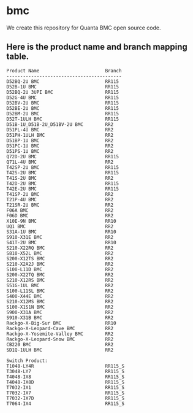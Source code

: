 # bmc
We create this repository for Quanta BMC open source code.

Here is the product name and branch mapping table.
---

    Product Name                        Branch
    ------------------------------------------
    D52BQ-2U BMC                        RR115
    D52B-1U BMC                         RR115
    D52BQ-2U 3UPI BMC                   RR115
    D52G-4U BMC                         RR115
    D52BV-2U BMC                        RR115
    D52BE-2U BMC                        RR115
    D52BM-2U BMC                        RR115
    D52T-1ULH BMC                       RR115
    D51B-1U_D51B-2U_D51BV-2U BMC        RR2
    D51PL-4U BMC                        RR2
    D51PH-1ULH BMC                      RR2
    D51BP-1U BMC                        RR2
    D51PC-1U BMC                        RR2
    D51PS-1U BMC                        RR2
    Q72D-2U BMC                         RR115
    Q71L-4U BMC                         RR2
    T42SP-2U BMC                        RR115
    T42S-2U BMC                         RR115
    T41S-2U BMC                         RR2
    T42D-2U BMC                         RR115
    T42E-2U BMC                         RR115
    T41SP-2U BMC                        RR2
    T21P-4U BMC                         RR2
    T21SR-2U BMC                        RR2
    F06A BMC                            RR2
    F06D BMC                            RR2
    X10E-9N BMC                         RR10
    UQ1 BMC                             RR2
    S31A-1U BMC                         RR10
    S910-X31E BMC                       RR2
    S41T-2U BMC                         RR10
    S210-X22RQ BMC                      RR2
    S810-X52L BMC                       RR2
    S200-X12TS BMC                      RR2
    S210-X2A2J BMC                      RR2
    S100-L11D BMC                       RR2
    S200-X22TQ BMC                      RR2
    S210-X12RS BMC                      RR2
    S51G-1UL BMC                        RR2
    S100-L11SL BMC                      RR2
    S400-X44E BMC                       RR2
    S210-X12MS BMC                      RR2
    S100-X1S1N BMC                      RR2
    S900-X31A BMC                       RR2
    S910-X31B BMC                       RR2
    Rackgo-X-Big-Sur BMC                RR10
    Rackgo-X-Leopard-Cave BMC           RR2
    Rackgo-X-Yosemite-Valley BMC        RR2
    Rackgo-X-Leopard-Snow BMC           RR2
    CB220 BMC                           RR2
    SD1Q-1ULH BMC                       RR2
    
    Switch Product:
    T1048-LY4R                          RR115_S
    T3048-LY7                           RR115_S
    T4048-IX8                           RR115_S
    T4048-IX8D                          RR115_S
    T7032-IX1                           RR115_S
    T7032-IX7                           RR115_S
    T7032-IX7D                          RR115_S
    T7064-IX4                           RR115_S
